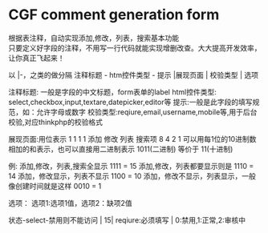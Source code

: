 
# CGF comment generation form

根据表注释，自动实现添加,修改，列表，搜索基本功能  
只要定义好字段的注释，不用写一行代码就能实现增删改查。大大提高开发效率，让你真正飞起来！




以 |-，之类的做分隔
注释标题 - htm控件类型 - 提示 |展现页面 | 校验类型 |  选项

注释标题: 一般是字段的中文标题，form表单的label
html控件类型: select,checkbox,input,textare,datepicker,editor等
提示:一般是此字段的填写规范，如：允许字母或数字
校验类型:reqiure,email,username,mobile等,用于后台校验,对应thinkphp的校验格式

展现页面:用位表示 
1       1          1       1
添加  修改    列表   搜索项
8       4           2      1
可以用每1位的10进制数相加的和表示，也可以直接用二进制表示
1011(二进制)  等价于 11(十进制)

例:
添加,修改，列表,搜索全显示 1111 = 15
添加,修改，列表都要显示则是  1110 = 14
添加，修改显示，列表不显示    1100 = 10
添加，修改不显示，列表显示，一般像创建时间就是这样  0010 = 1


选项： 选项1:选项1值，选项2：缺项2值
   

状态-select-禁用则不能访问 | 15| reqiure:必须填写  | 0:禁用,1:正常,2:审核中




 